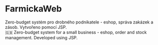 # FarmickaWeb
Zero-budget systém pro drobného podnikatele - eshop, správa zakázek a zásob. Vytvořeno pomocí JSP.\
:gb: Zero-budget system for a small business - eshop, order and stock management. Developed using JSP.
